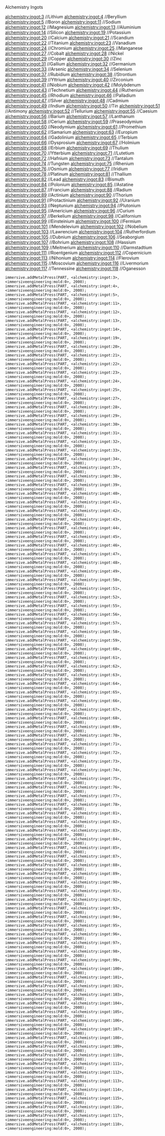 Alchemistry Ingots

<alchemistry:ingot:3> //Lithium
<alchemistry:ingot:4> //Beryllium
<alchemistry:ingot:5> //Boron
<alchemistry:ingot:11> //Sodium
<alchemistry:ingot:12> //Magnesium
<alchemistry:ingot:13> //Aluminium
<alchemistry:ingot:14> //Silicon
<alchemistry:ingot:19> //Potassium
<alchemistry:ingot:20> //Calcium
<alchemistry:ingot:21> //Scandium
<alchemistry:ingot:22> //Titanium
<alchemistry:ingot:23> //Vanadium
<alchemistry:ingot:24> //Chromium
<alchemistry:ingot:25> //Manganese
<alchemistry:ingot:27> //Cobalt
<alchemistry:ingot:28> //Nickel
<alchemistry:ingot:29> //Copper
<alchemistry:ingot:30> //Zinc
<alchemistry:ingot:31> //Gallium
<alchemistry:ingot:32> //Germanium
<alchemistry:ingot:33> //Arsenic
<alchemistry:ingot:34> //Selenium
<alchemistry:ingot:37> //Rubidium
<alchemistry:ingot:38> //Strontium
<alchemistry:ingot:39> //Yttrium
<alchemistry:ingot:40> //Zirconium
<alchemistry:ingot:41> //Niobium
<alchemistry:ingot:42> //Molybdenum
<alchemistry:ingot:43> //Technetium
<alchemistry:ingot:44> //Ruthenium
<alchemistry:ingot:45> //Rhodium
<alchemistry:ingot:46> //Palladium
<alchemistry:ingot:47> //Silver
<alchemistry:ingot:48> //Cadmium
<alchemistry:ingot:49> //Indium
<alchemistry:ingot:50> //Tin
<alchemistry:ingot:51> //Antimony
<alchemistry:ingot:52> //Tellurium
<alchemistry:ingot:55> //Caesium
<alchemistry:ingot:56> //Barium
<alchemistry:ingot:57> //Lanthanum
<alchemistry:ingot:58> //Cerium
<alchemistry:ingot:59> //Praseodymium
<alchemistry:ingot:60> //Neodymium
<alchemistry:ingot:61> //Promethium
<alchemistry:ingot:62> //Samarium
<alchemistry:ingot:63> //Europium
<alchemistry:ingot:64> //Gadolinium
<alchemistry:ingot:65> //Terbium
<alchemistry:ingot:66> //Dysprosium
<alchemistry:ingot:67> //Holmium
<alchemistry:ingot:68> //Erbium
<alchemistry:ingot:69> //Thulium
<alchemistry:ingot:70> //Ytterbium
<alchemistry:ingot:71> //Lutetium
<alchemistry:ingot:72> //Hafnium
<alchemistry:ingot:73> //Tantalum
<alchemistry:ingot:74> //Tungsten
<alchemistry:ingot:75> //Rhenium
<alchemistry:ingot:76> //Osmium
<alchemistry:ingot:77> //Iridium
<alchemistry:ingot:78> //Platinum
<alchemistry:ingot:81> //Thallium
<alchemistry:ingot:82> //Lead
<alchemistry:ingot:83> //Bismuth
<alchemistry:ingot:84> //Polonium
<alchemistry:ingot:85> //Astatine
<alchemistry:ingot:87> //Francium
<alchemistry:ingot:88> //Radium
<alchemistry:ingot:89> //Actinium
<alchemistry:ingot:90> //Thorium
<alchemistry:ingot:91> //Protactinium
<alchemistry:ingot:92> //Uranium
<alchemistry:ingot:93> //Neptunium
<alchemistry:ingot:94> //Plutonium
<alchemistry:ingot:95> //Americium
<alchemistry:ingot:96> //Curium
<alchemistry:ingot:97> //Berkelium
<alchemistry:ingot:98> //Californium
<alchemistry:ingot:99> //Einsteinium
<alchemistry:ingot:100> //Fermium
<alchemistry:ingot:101> //Mendelevium
<alchemistry:ingot:102> //Nobelium
<alchemistry:ingot:103> //Lawrencium
<alchemistry:ingot:104> //Rutherfordium
<alchemistry:ingot:105> //Dubnium
<alchemistry:ingot:106> //Seaborgium
<alchemistry:ingot:107> //Bohrium
<alchemistry:ingot:108> //Hassium
<alchemistry:ingot:109> //Meitnerium
<alchemistry:ingot:110> //Darmstadtium
<alchemistry:ingot:111> //Roentgenium
<alchemistry:ingot:112> //Copernicium
<alchemistry:ingot:113> //Nihonium
<alchemistry:ingot:114> //Flerovium
<alchemistry:ingot:115> //Moscovium
<alchemistry:ingot:116> //Livermorium
<alchemistry:ingot:117> //Tennessine
<alchemistry:ingot:118> //Oganesson


    immersive.addMetalPress(PART, <alchemistry:ingot:3>, <immersiveengineering:mold:0>, 2000);
    immersive.addMetalPress(PART, <alchemistry:ingot:4>, <immersiveengineering:mold:0>, 2000);
    immersive.addMetalPress(PART, <alchemistry:ingot:5>, <immersiveengineering:mold:0>, 2000);
    immersive.addMetalPress(PART, <alchemistry:ingot:11>, <immersiveengineering:mold:0>, 2000);
    immersive.addMetalPress(PART, <alchemistry:ingot:12>, <immersiveengineering:mold:0>, 2000);
    immersive.addMetalPress(PART, <alchemistry:ingot:13>, <immersiveengineering:mold:0>, 2000);
    immersive.addMetalPress(PART, <alchemistry:ingot:14>, <immersiveengineering:mold:0>, 2000);
    immersive.addMetalPress(PART, <alchemistry:ingot:19>, <immersiveengineering:mold:0>, 2000);
    immersive.addMetalPress(PART, <alchemistry:ingot:20>, <immersiveengineering:mold:0>, 2000);
    immersive.addMetalPress(PART, <alchemistry:ingot:21>, <immersiveengineering:mold:0>, 2000);
    immersive.addMetalPress(PART, <alchemistry:ingot:22>, <immersiveengineering:mold:0>, 2000);
    immersive.addMetalPress(PART, <alchemistry:ingot:23>, <immersiveengineering:mold:0>, 2000);
    immersive.addMetalPress(PART, <alchemistry:ingot:24>, <immersiveengineering:mold:0>, 2000);
    immersive.addMetalPress(PART, <alchemistry:ingot:25>, <immersiveengineering:mold:0>, 2000);
    immersive.addMetalPress(PART, <alchemistry:ingot:27>, <immersiveengineering:mold:0>, 2000);
    immersive.addMetalPress(PART, <alchemistry:ingot:28>, <immersiveengineering:mold:0>, 2000);
    immersive.addMetalPress(PART, <alchemistry:ingot:29>, <immersiveengineering:mold:0>, 2000);
    immersive.addMetalPress(PART, <alchemistry:ingot:30>, <immersiveengineering:mold:0>, 2000);
    immersive.addMetalPress(PART, <alchemistry:ingot:31>, <immersiveengineering:mold:0>, 2000);
    immersive.addMetalPress(PART, <alchemistry:ingot:32>, <immersiveengineering:mold:0>, 2000);
    immersive.addMetalPress(PART, <alchemistry:ingot:33>, <immersiveengineering:mold:0>, 2000);
    immersive.addMetalPress(PART, <alchemistry:ingot:34>, <immersiveengineering:mold:0>, 2000);
    immersive.addMetalPress(PART, <alchemistry:ingot:37>, <immersiveengineering:mold:0>, 2000);
    immersive.addMetalPress(PART, <alchemistry:ingot:38>, <immersiveengineering:mold:0>, 2000);
    immersive.addMetalPress(PART, <alchemistry:ingot:39>, <immersiveengineering:mold:0>, 2000);
    immersive.addMetalPress(PART, <alchemistry:ingot:40>, <immersiveengineering:mold:0>, 2000);
    immersive.addMetalPress(PART, <alchemistry:ingot:41>, <immersiveengineering:mold:0>, 2000);
    immersive.addMetalPress(PART, <alchemistry:ingot:42>, <immersiveengineering:mold:0>, 2000);
    immersive.addMetalPress(PART, <alchemistry:ingot:43>, <immersiveengineering:mold:0>, 2000);
    immersive.addMetalPress(PART, <alchemistry:ingot:44>, <immersiveengineering:mold:0>, 2000);
    immersive.addMetalPress(PART, <alchemistry:ingot:45>, <immersiveengineering:mold:0>, 2000);
    immersive.addMetalPress(PART, <alchemistry:ingot:46>, <immersiveengineering:mold:0>, 2000);
    immersive.addMetalPress(PART, <alchemistry:ingot:47>, <immersiveengineering:mold:0>, 2000);
    immersive.addMetalPress(PART, <alchemistry:ingot:48>, <immersiveengineering:mold:0>, 2000);
    immersive.addMetalPress(PART, <alchemistry:ingot:49>, <immersiveengineering:mold:0>, 2000);
    immersive.addMetalPress(PART, <alchemistry:ingot:50>, <immersiveengineering:mold:0>, 2000);
    immersive.addMetalPress(PART, <alchemistry:ingot:51>, <immersiveengineering:mold:0>, 2000);
    immersive.addMetalPress(PART, <alchemistry:ingot:52>, <immersiveengineering:mold:0>, 2000);
    immersive.addMetalPress(PART, <alchemistry:ingot:55>, <immersiveengineering:mold:0>, 2000);
    immersive.addMetalPress(PART, <alchemistry:ingot:56>, <immersiveengineering:mold:0>, 2000);
    immersive.addMetalPress(PART, <alchemistry:ingot:57>, <immersiveengineering:mold:0>, 2000);
    immersive.addMetalPress(PART, <alchemistry:ingot:58>, <immersiveengineering:mold:0>, 2000);
    immersive.addMetalPress(PART, <alchemistry:ingot:59>, <immersiveengineering:mold:0>, 2000);
    immersive.addMetalPress(PART, <alchemistry:ingot:60>, <immersiveengineering:mold:0>, 2000);
    immersive.addMetalPress(PART, <alchemistry:ingot:61>, <immersiveengineering:mold:0>, 2000);
    immersive.addMetalPress(PART, <alchemistry:ingot:62>, <immersiveengineering:mold:0>, 2000);
    immersive.addMetalPress(PART, <alchemistry:ingot:63>, <immersiveengineering:mold:0>, 2000);
    immersive.addMetalPress(PART, <alchemistry:ingot:64>, <immersiveengineering:mold:0>, 2000);
    immersive.addMetalPress(PART, <alchemistry:ingot:65>, <immersiveengineering:mold:0>, 2000);
    immersive.addMetalPress(PART, <alchemistry:ingot:66>, <immersiveengineering:mold:0>, 2000);
    immersive.addMetalPress(PART, <alchemistry:ingot:67>, <immersiveengineering:mold:0>, 2000);
    immersive.addMetalPress(PART, <alchemistry:ingot:68>, <immersiveengineering:mold:0>, 2000);
    immersive.addMetalPress(PART, <alchemistry:ingot:69>, <immersiveengineering:mold:0>, 2000);
    immersive.addMetalPress(PART, <alchemistry:ingot:70>, <immersiveengineering:mold:0>, 2000);
    immersive.addMetalPress(PART, <alchemistry:ingot:71>, <immersiveengineering:mold:0>, 2000);
    immersive.addMetalPress(PART, <alchemistry:ingot:72>, <immersiveengineering:mold:0>, 2000);
    immersive.addMetalPress(PART, <alchemistry:ingot:73>, <immersiveengineering:mold:0>, 2000);
    immersive.addMetalPress(PART, <alchemistry:ingot:74>, <immersiveengineering:mold:0>, 2000);
    immersive.addMetalPress(PART, <alchemistry:ingot:75>, <immersiveengineering:mold:0>, 2000);
    immersive.addMetalPress(PART, <alchemistry:ingot:76>, <immersiveengineering:mold:0>, 2000);
    immersive.addMetalPress(PART, <alchemistry:ingot:77>, <immersiveengineering:mold:0>, 2000);
    immersive.addMetalPress(PART, <alchemistry:ingot:78>, <immersiveengineering:mold:0>, 2000);
    immersive.addMetalPress(PART, <alchemistry:ingot:81>, <immersiveengineering:mold:0>, 2000);
    immersive.addMetalPress(PART, <alchemistry:ingot:82>, <immersiveengineering:mold:0>, 2000);
    immersive.addMetalPress(PART, <alchemistry:ingot:83>, <immersiveengineering:mold:0>, 2000);
    immersive.addMetalPress(PART, <alchemistry:ingot:84>, <immersiveengineering:mold:0>, 2000);
    immersive.addMetalPress(PART, <alchemistry:ingot:85>, <immersiveengineering:mold:0>, 2000);
    immersive.addMetalPress(PART, <alchemistry:ingot:87>, <immersiveengineering:mold:0>, 2000);
    immersive.addMetalPress(PART, <alchemistry:ingot:88>, <immersiveengineering:mold:0>, 2000);
    immersive.addMetalPress(PART, <alchemistry:ingot:89>, <immersiveengineering:mold:0>, 2000);
    immersive.addMetalPress(PART, <alchemistry:ingot:90>, <immersiveengineering:mold:0>, 2000);
    immersive.addMetalPress(PART, <alchemistry:ingot:91>, <immersiveengineering:mold:0>, 2000);
    immersive.addMetalPress(PART, <alchemistry:ingot:92>, <immersiveengineering:mold:0>, 2000);
    immersive.addMetalPress(PART, <alchemistry:ingot:93>, <immersiveengineering:mold:0>, 2000);
    immersive.addMetalPress(PART, <alchemistry:ingot:94>, <immersiveengineering:mold:0>, 2000);
    immersive.addMetalPress(PART, <alchemistry:ingot:95>, <immersiveengineering:mold:0>, 2000);
    immersive.addMetalPress(PART, <alchemistry:ingot:96>, <immersiveengineering:mold:0>, 2000);
    immersive.addMetalPress(PART, <alchemistry:ingot:97>, <immersiveengineering:mold:0>, 2000);
    immersive.addMetalPress(PART, <alchemistry:ingot:98>, <immersiveengineering:mold:0>, 2000);
    immersive.addMetalPress(PART, <alchemistry:ingot:99>, <immersiveengineering:mold:0>, 2000);
    immersive.addMetalPress(PART, <alchemistry:ingot:100>, <immersiveengineering:mold:0>, 2000);
    immersive.addMetalPress(PART, <alchemistry:ingot:101>, <immersiveengineering:mold:0>, 2000);
    immersive.addMetalPress(PART, <alchemistry:ingot:102>, <immersiveengineering:mold:0>, 2000);
    immersive.addMetalPress(PART, <alchemistry:ingot:103>, <immersiveengineering:mold:0>, 2000);
    immersive.addMetalPress(PART, <alchemistry:ingot:104>, <immersiveengineering:mold:0>, 2000);
    immersive.addMetalPress(PART, <alchemistry:ingot:105>, <immersiveengineering:mold:0>, 2000);
    immersive.addMetalPress(PART, <alchemistry:ingot:106>, <immersiveengineering:mold:0>, 2000);
    immersive.addMetalPress(PART, <alchemistry:ingot:107>, <immersiveengineering:mold:0>, 2000);
    immersive.addMetalPress(PART, <alchemistry:ingot:108>, <immersiveengineering:mold:0>, 2000);
    immersive.addMetalPress(PART, <alchemistry:ingot:109>, <immersiveengineering:mold:0>, 2000);
    immersive.addMetalPress(PART, <alchemistry:ingot:110>, <immersiveengineering:mold:0>, 2000);
    immersive.addMetalPress(PART, <alchemistry:ingot:111>, <immersiveengineering:mold:0>, 2000);
    immersive.addMetalPress(PART, <alchemistry:ingot:112>, <immersiveengineering:mold:0>, 2000);
    immersive.addMetalPress(PART, <alchemistry:ingot:113>, <immersiveengineering:mold:0>, 2000);
    immersive.addMetalPress(PART, <alchemistry:ingot:114>, <immersiveengineering:mold:0>, 2000);
    immersive.addMetalPress(PART, <alchemistry:ingot:115>, <immersiveengineering:mold:0>, 2000);
    immersive.addMetalPress(PART, <alchemistry:ingot:116>, <immersiveengineering:mold:0>, 2000);
    immersive.addMetalPress(PART, <alchemistry:ingot:117>, <immersiveengineering:mold:0>, 2000);
    immersive.addMetalPress(PART, <alchemistry:ingot:118>, <immersiveengineering:mold:0>, 2000);